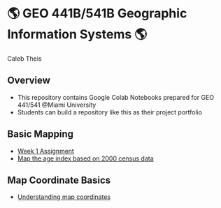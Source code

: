 # :earth_americas: GEO 441B/541B Geographic Information Systems :earth_americas:

Caleb Theis

## Overview
- This repository contains Google Colab Notebooks prepared for GEO 441/541 @Miami University
- Students can build a repository like this as their project portfolio

## Basic Mapping

- [Week 1 Assignment](https://github.com/theiscb/GEO441-gis-portfolio/blob/main/basic-mapping/CT_final_01_assignment_template.ipynb)
- [Map the age index based on 2000 census data](https://github.com/jiashenyue/geo441-541/blob/main/basic-mapping/age-index-mapping.ipynb)

## Map Coordinate Basics

- [Understanding map coordinates](https://github.com/jiashenyue/geo441-541/blob/main/map-coordinates-basics/understanding-coordinates.ipynb)
